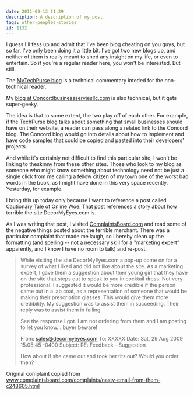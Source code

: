 ```yaml
---
date: 2011-09-13 11:29
description: A description of my post.
tags: other-peoples-stories
id: 1132
---
```

I guess I'll fess up and admit that I've been blog cheating on you guys, but so far, I've only been doing it a little bit.  I've got two new blogs up, and neither of them is really meant to shed any insight on my life, or even to entertain.  So if you're a regular reader here, you won't be interested.  But still.

The <a href="mytechpurse.com/blog" target="_blank">MyTechPurse blog</a> is a technical commentary inteded for the non-technical reader.

My <a href="concordbusinessservicesllc.com./blog" target="_blank">blog at Concordbusinessserviesllc.com</a> is also technical, but it gets super-geeky.

The idea is that to some extent, the two play off of each other.  For example, if the TechPurse blog talks about something that small businesses should have on their website, a reader can pass along a related link to the Concord blog.  The Concord blog would go into details about how to implement and have code samples that could be copied and pasted into their developers' projects.
<!--more-->
And while it's certainly not difficult to find this particular site, I won't be linking to theskinny from these other sites.  Those who look to my blog as someone who might know something about technology need not be just a single click from me calling a fellow citizen of my town one of the worst bad words in the book, as I might have done in this very space recently.  Yesterday, for example.

I bring this up today only because I want to reference a post called <a href="http://mytechpurse.com/cautionary-tale-of-online-woe/" target="_blank">Cautionary Tale of Online Woe</a>.  That post references a story about how terrible the site DecorMyEyes.com is.

As I was writing that post, I visited <a href="http://ComplaintsBoard.com" target="_blank">ComplaintsBoard.com</a> and read some of the negative things posted about the terrible merchant.  There was a particular complaint that made me laugh, so I hereby clean up the formatting (and spelling -- not a necessary skill for a "marketing expert" apparently, and I know I have no room to talk) and re-post.

<blockquote>
While visiting the site DecorMyEyes.com a pop-up come on for a survey of what I liked and did not like about the site. As a marketing expert, I gave them a suggestion about their young girl that they have on the site that steps out to speak to you in cocktail dress. Not very professional. I suggested it would be more credible if the person came out in a lab coat, as a representation of someone that would be making their prescription glasses. This would give them more credibility. My suggestion was to assist them in succeeding. Their reply was to assist them in failing. 

See the response I got. I am not ordering from them and I am posting to let you know... buyer beware!


From: sales@decormyeyes.com
To: XXXXX
Date: Sat, 29 Aug 2009 15:05:45 -0400
Subject: RE: Feedback - Suggestion

How about if she came out and took her tits out?
Would you order then?
</blockquote>

Original complaint copied from <a href="http://www.complaintsboard.com/complaints/nasty-email-from-them-c248605.html" target="_blank">www.complaintsboard.com/complaints/nasty-email-from-them-c248605.html</a>